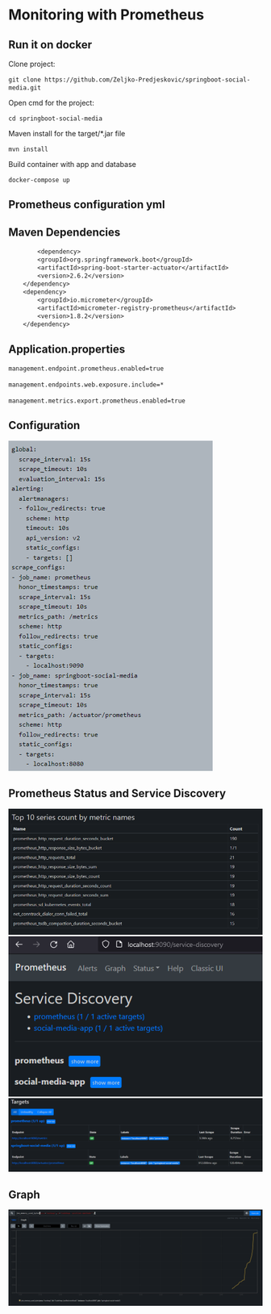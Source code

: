 # Monitoring with Prometheus

## Run it on docker

Clone project:

    git clone https://github.com/Zeljko-Predjeskovic/springboot-social-media.git

Open cmd for the project:

    cd springboot-social-media

Maven install for the target/*.jar file

    mvn install

Build container with app and database

    docker-compose up

## Prometheus configuration yml

## Maven Dependencies

            <dependency>
			<groupId>org.springframework.boot</groupId>
			<artifactId>spring-boot-starter-actuator</artifactId>
			<version>2.6.2</version>
		</dependency>
		<dependency>
			<groupId>io.micrometer</groupId>
			<artifactId>micrometer-registry-prometheus</artifactId>
			<version>1.8.2</version>
		</dependency>

## Application.properties

    management.endpoint.prometheus.enabled=true
    
    management.endpoints.web.exposure.include=*
    
    management.metrics.export.prometheus.enabled=true

## Configuration

![](./img/pro,Config.PNG)

## Prometheus Status and Service Discovery

![](./img/promStat.PNG)
![](./img/discovery.PNG)
![](./img/Run.PNG)

## Graph

![](./img/Result1.PNG)

